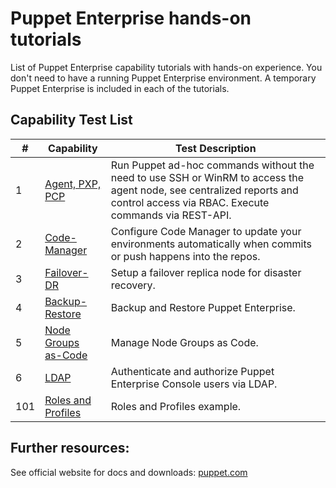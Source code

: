 # Puppet Enterprise hands-on tutorials

List of Puppet Enterprise capability tutorials with hands-on experience. You don't need to have a running Puppet Enterprise environment. A temporary Puppet Enterprise is included in each of the tutorials.

## Capability Test List

| #  | Capability                              | Test Description                                                                                                                                                                                                                                                                 |
|----|------------------------------------|-----------------------------------------------------------------------------------------------------------------------------------------------------------------------------------------------------------------------------------------------------------------------------|
| 1  | [Agent, PXP, PCP](capabilities/01-pxp.md)    | Run Puppet ad-hoc commands without the need to use SSH or WinRM to access the agent node, see centralized reports and control access via RBAC. Execute commands via REST-API.                                                              |
| 2  | [Code-Manager](capabilities/02-codemanager-config.md)            | Configure Code Manager to update your environments automatically when commits or push happens into the repos.                                                                                                          |
| 3  | [Failover-DR](capabilities/03-failover-dr.md)           | Setup a failover replica node for disaster recovery.                         |
| 4  | [Backup-Restore](capabilities/04-backup.md)    | Backup and Restore Puppet Enterprise.                                                 |
| 5  | [Node Groups <br>as-Code](capabilities/05-nodegroups-ascode.md)    | Manage Node Groups as Code.                                             |
| 6  | [LDAP](capabilities/06-ldap.md)           | Authenticate and authorize Puppet Enterprise Console users via LDAP.                                     |
| 101  | [Roles and Profiles](capabilities/101-roles-profiles.md)           | Roles and Profiles example.                  |

## Further resources:

See official website for docs and downloads: [puppet.com](https://www.puppet.com)
